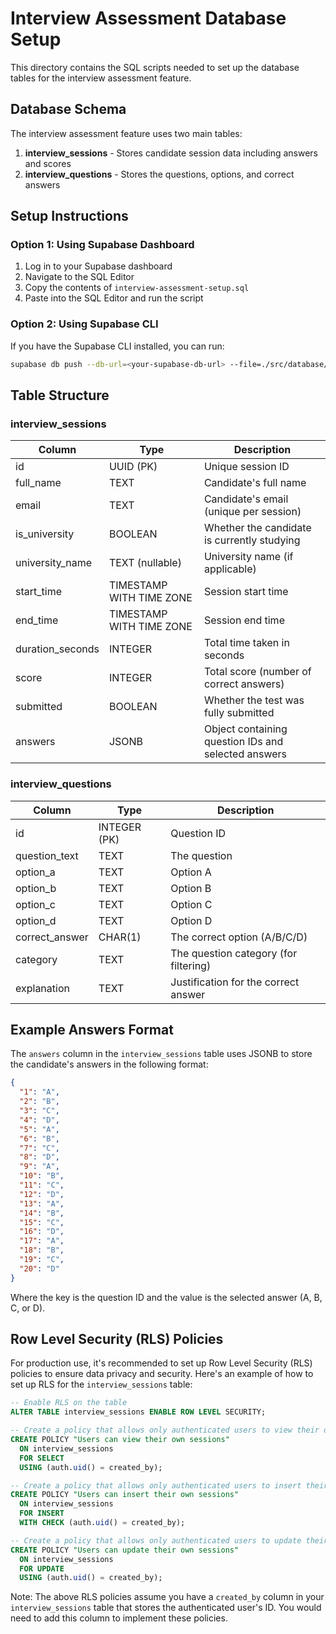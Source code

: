 # Interview Assessment Database Setup

This directory contains the SQL scripts needed to set up the database tables for the interview assessment feature.

## Database Schema

The interview assessment feature uses two main tables:

1. **interview_sessions** - Stores candidate session data including answers and scores
2. **interview_questions** - Stores the questions, options, and correct answers

## Setup Instructions

### Option 1: Using Supabase Dashboard

1. Log in to your Supabase dashboard
2. Navigate to the SQL Editor
3. Copy the contents of `interview-assessment-setup.sql`
4. Paste into the SQL Editor and run the script

### Option 2: Using Supabase CLI

If you have the Supabase CLI installed, you can run:

```bash
supabase db push --db-url=<your-supabase-db-url> --file=./src/database/interview-assessment-setup.sql
```

## Table Structure

### interview_sessions

| Column            | Type                    | Description                                         |
|-------------------|-------------------------|-----------------------------------------------------|
| id                | UUID (PK)               | Unique session ID                                   |
| full_name         | TEXT                    | Candidate's full name                               |
| email             | TEXT                    | Candidate's email (unique per session)              |
| is_university     | BOOLEAN                 | Whether the candidate is currently studying         |
| university_name   | TEXT (nullable)         | University name (if applicable)                     |
| start_time        | TIMESTAMP WITH TIME ZONE| Session start time                                  |
| end_time          | TIMESTAMP WITH TIME ZONE| Session end time                                    |
| duration_seconds  | INTEGER                 | Total time taken in seconds                         |
| score             | INTEGER                 | Total score (number of correct answers)             |
| submitted         | BOOLEAN                 | Whether the test was fully submitted                |
| answers           | JSONB                   | Object containing question IDs and selected answers |

### interview_questions

| Column          | Type        | Description                            |
|-----------------|-------------|----------------------------------------|
| id              | INTEGER (PK)| Question ID                            |
| question_text   | TEXT        | The question                           |
| option_a        | TEXT        | Option A                               |
| option_b        | TEXT        | Option B                               |
| option_c        | TEXT        | Option C                               |
| option_d        | TEXT        | Option D                               |
| correct_answer  | CHAR(1)     | The correct option (A/B/C/D)           |
| category        | TEXT        | The question category (for filtering)  |
| explanation     | TEXT        | Justification for the correct answer   |

## Example Answers Format

The `answers` column in the `interview_sessions` table uses JSONB to store the candidate's answers in the following format:

```json
{
  "1": "A",
  "2": "B",
  "3": "C",
  "4": "D",
  "5": "A",
  "6": "B",
  "7": "C",
  "8": "D",
  "9": "A",
  "10": "B",
  "11": "C",
  "12": "D",
  "13": "A",
  "14": "B",
  "15": "C",
  "16": "D",
  "17": "A",
  "18": "B",
  "19": "C",
  "20": "D"
}
```

Where the key is the question ID and the value is the selected answer (A, B, C, or D).

## Row Level Security (RLS) Policies

For production use, it's recommended to set up Row Level Security (RLS) policies to ensure data privacy and security. Here's an example of how to set up RLS for the `interview_sessions` table:

```sql
-- Enable RLS on the table
ALTER TABLE interview_sessions ENABLE ROW LEVEL SECURITY;

-- Create a policy that allows only authenticated users to view their own sessions
CREATE POLICY "Users can view their own sessions" 
  ON interview_sessions 
  FOR SELECT 
  USING (auth.uid() = created_by);

-- Create a policy that allows only authenticated users to insert their own sessions
CREATE POLICY "Users can insert their own sessions" 
  ON interview_sessions 
  FOR INSERT 
  WITH CHECK (auth.uid() = created_by);

-- Create a policy that allows only authenticated users to update their own sessions
CREATE POLICY "Users can update their own sessions" 
  ON interview_sessions 
  FOR UPDATE 
  USING (auth.uid() = created_by);
```

Note: The above RLS policies assume you have a `created_by` column in your `interview_sessions` table that stores the authenticated user's ID. You would need to add this column to implement these policies.
